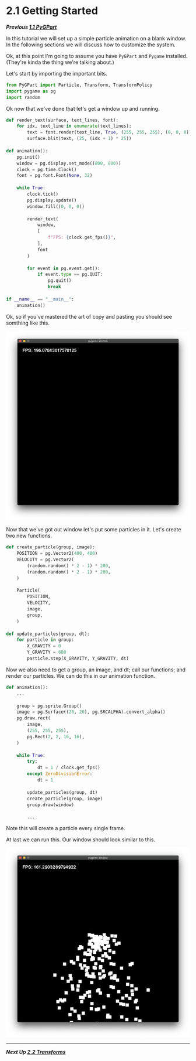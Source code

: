 # 2.1 Getting Started

***Previous [1.1 PyGPart](/docs/1.1_PyGPart.md)***

In this tutorial we will set up a simple particle animation on a blank window. In the following sections we will discuss how to customize the system.

Ok, at this point I'm going to assume you have `PyGPart` and `Pygame` installed. (They're kinda the thing we're talking about.)

Let's start by importing the important bits.

```python
from PyGPart import Particle, Transform, TransformPolicy
import pygame as pg
import random
```

Ok now that we've done that let's get a window up and running.
```python
def render_text(surface, text_lines, font):
    for idx, text_line in enumerate(text_lines):
        text = font.render(text_line, True, (255, 255, 255), (0, 0, 0))
        surface.blit(text, (25, (idx + 1) * 25))
     
def animation():
    pg.init()
    window = pg.display.set_mode((800, 800))
    clock = pg.time.Clock()
    font = pg.font.Font(None, 32)

    while True:
        clock.tick()
        pg.display.update()
        window.fill((0, 0, 0))

        render_text(
            window,
            [
                f"FPS: {clock.get_fps()}",
            ],
            font
        )

        for event in pg.event.get():
            if event.type == pg.QUIT:
                pg.quit()
                break

if __name__ == "__main__":
    animation()
```

Ok, so if you've mastered the art of copy and pasting you should see somthing like this.

![Window](/docs/assets/2.1_empty_window.png)

Now that we've got out window let's put some particles in it. Let's create two new functions.

```python
def create_particle(group, image):
    POSITION = pg.Vector2(400, 400)
    VELOCITY = pg.Vector2(
        (random.random() * 2 - 1) * 200,
        (random.random() * 2 - 1) * 200,
    )

    Particle(
        POSITION,
        VELOCITY,
        image,
        group,
    )

def update_particles(group, dt):
    for particle in group:
        X_GRAVITY = 0
        Y_GRAVITY = 600
        particle.step(X_GRAVITY, Y_GRAVITY, dt)
```

Now we also need to get a group, an image, and dt; call our functions; and render our particles. We can do this in our animation function.

```python
def animation():
    ...

    group = pg.sprite.Group()
    image = pg.Surface((20, 20), pg.SRCALPHA).convert_alpha()
    pg.draw.rect(
        image,
        (255, 255, 255),
        pg.Rect(2, 2, 16, 16),
    )

    while True:
        try:
            dt = 1 / clock.get_fps()
        except ZeroDivisionError:
            dt = 1

        update_particles(group, dt)
        create_particle(group, image)
        group.draw(window)

        ...
```

Note this will create a particle every single frame.

At last we can run this. Our window should look similar to this.

![Window](/docs/assets/2.1_particle_window.png)

___

***Next Up [2.2 Transforms](/docs/2.2_Transforms.md)***